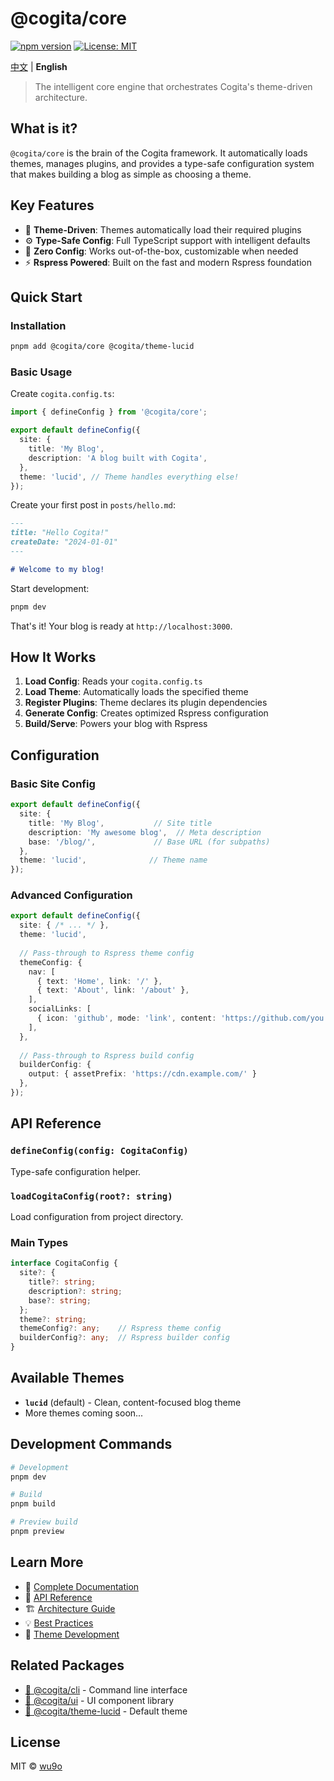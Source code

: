 # @cogita/core

[![npm version](https://badge.fury.io/js/@cogita%2Fcore.svg)](https://badge.fury.io/js/@cogita%2Fcore)
[![License: MIT](https://img.shields.io/badge/License-MIT-yellow.svg)](https://opensource.org/licenses/MIT)

[中文](./README.zh-CN.md) | **English**

> The intelligent core engine that orchestrates Cogita's theme-driven architecture.

## What is it?

`@cogita/core` is the brain of the Cogita framework. It automatically loads themes, manages plugins, and provides a type-safe configuration system that makes building a blog as simple as choosing a theme.

## Key Features

- 🎨 **Theme-Driven**: Themes automatically load their required plugins
- ⚙️ **Type-Safe Config**: Full TypeScript support with intelligent defaults  
- 🔧 **Zero Config**: Works out-of-the-box, customizable when needed
- ⚡ **Rspress Powered**: Built on the fast and modern Rspress foundation

## Quick Start

### Installation

```bash
pnpm add @cogita/core @cogita/theme-lucid
```

### Basic Usage

Create `cogita.config.ts`:

```typescript
import { defineConfig } from '@cogita/core';

export default defineConfig({
  site: {
    title: 'My Blog',
    description: 'A blog built with Cogita',
  },
  theme: 'lucid', // Theme handles everything else!
});
```

Create your first post in `posts/hello.md`:

```markdown
---
title: "Hello Cogita!"
createDate: "2024-01-01"
---

# Welcome to my blog!
```

Start development:

```bash
pnpm dev
```

That's it! Your blog is ready at `http://localhost:3000`.

## How It Works

1. **Load Config**: Reads your `cogita.config.ts` 
2. **Load Theme**: Automatically loads the specified theme
3. **Register Plugins**: Theme declares its plugin dependencies
4. **Generate Config**: Creates optimized Rspress configuration
5. **Build/Serve**: Powers your blog with Rspress

## Configuration

### Basic Site Config

```typescript
export default defineConfig({
  site: {
    title: 'My Blog',           // Site title
    description: 'My awesome blog',  // Meta description
    base: '/blog/',             // Base URL (for subpaths)
  },
  theme: 'lucid',              // Theme name
});
```

### Advanced Configuration

```typescript
export default defineConfig({
  site: { /* ... */ },
  theme: 'lucid',
  
  // Pass-through to Rspress theme config
  themeConfig: {
    nav: [
      { text: 'Home', link: '/' },
      { text: 'About', link: '/about' },
    ],
    socialLinks: [
      { icon: 'github', mode: 'link', content: 'https://github.com/you' }
    ],
  },
  
  // Pass-through to Rspress build config
  builderConfig: {
    output: { assetPrefix: 'https://cdn.example.com/' }
  },
});
```

## API Reference

### `defineConfig(config: CogitaConfig)`

Type-safe configuration helper.

### `loadCogitaConfig(root?: string)`

Load configuration from project directory.

### Main Types

```typescript
interface CogitaConfig {
  site?: {
    title?: string;
    description?: string; 
    base?: string;
  };
  theme?: string;
  themeConfig?: any;    // Rspress theme config
  builderConfig?: any;  // Rspress builder config
}
```

## Available Themes

- **`lucid`** (default) - Clean, content-focused blog theme
- More themes coming soon...

## Development Commands

```bash
# Development
pnpm dev

# Build 
pnpm build

# Preview build
pnpm preview
```

## Learn More

- 📖 [Complete Documentation](../../docs/README.md)
- 🔧 [API Reference](../../docs/api-reference.md)
- 🏗️ [Architecture Guide](../../docs/architecture-design.md)
- 💡 [Best Practices](../../docs/best-practices.md)
- 🎨 [Theme Development](../../docs/theme-development.md)

## Related Packages

- [🚀 @cogita/cli](../cli) - Command line interface
- [🎨 @cogita/ui](../ui) - UI component library
- [🌟 @cogita/theme-lucid](../../themes/lucid) - Default theme

## License

MIT © [wu9o](https://github.com/wu9o)